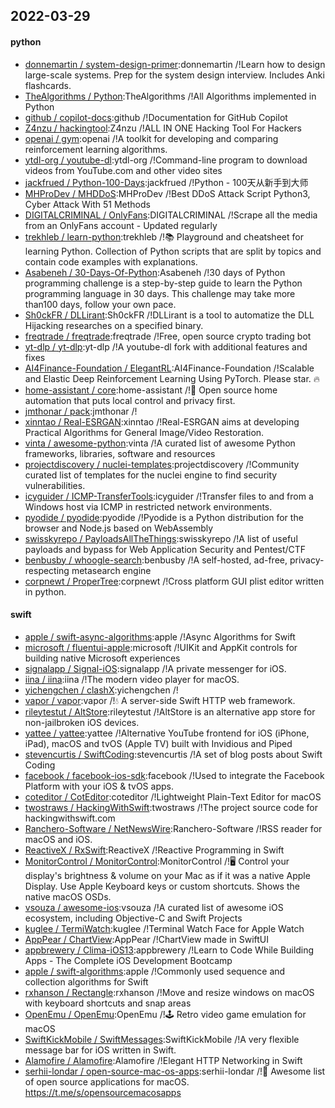 ## 2022-03-29

#### python
* [donnemartin / system-design-primer](https://github.com/donnemartin/system-design-primer):donnemartin /!Learn how to design large-scale systems. Prep for the system design interview. Includes Anki flashcards.
* [TheAlgorithms / Python](https://github.com/TheAlgorithms/Python):TheAlgorithms /!All Algorithms implemented in Python
* [github / copilot-docs](https://github.com/github/copilot-docs):github /!Documentation for GitHub Copilot
* [Z4nzu / hackingtool](https://github.com/Z4nzu/hackingtool):Z4nzu /!ALL IN ONE Hacking Tool For Hackers
* [openai / gym](https://github.com/openai/gym):openai /!A toolkit for developing and comparing reinforcement learning algorithms.
* [ytdl-org / youtube-dl](https://github.com/ytdl-org/youtube-dl):ytdl-org /!Command-line program to download videos from YouTube.com and other video sites
* [jackfrued / Python-100-Days](https://github.com/jackfrued/Python-100-Days):jackfrued /!Python - 100天从新手到大师
* [MHProDev / MHDDoS](https://github.com/MHProDev/MHDDoS):MHProDev /!Best DDoS Attack Script Python3, Cyber Attack With 51 Methods
* [DIGITALCRIMINAL / OnlyFans](https://github.com/DIGITALCRIMINAL/OnlyFans):DIGITALCRIMINAL /!Scrape all the media from an OnlyFans account - Updated regularly
* [trekhleb / learn-python](https://github.com/trekhleb/learn-python):trekhleb /!📚 Playground and cheatsheet for learning Python. Collection of Python scripts that are split by topics and contain code examples with explanations.
* [Asabeneh / 30-Days-Of-Python](https://github.com/Asabeneh/30-Days-Of-Python):Asabeneh /!30 days of Python programming challenge is a step-by-step guide to learn the Python programming language in 30 days. This challenge may take more than100 days, follow your own pace.
* [Sh0ckFR / DLLirant](https://github.com/Sh0ckFR/DLLirant):Sh0ckFR /!DLLirant is a tool to automatize the DLL Hijacking researches on a specified binary.
* [freqtrade / freqtrade](https://github.com/freqtrade/freqtrade):freqtrade /!Free, open source crypto trading bot
* [yt-dlp / yt-dlp](https://github.com/yt-dlp/yt-dlp):yt-dlp /!A youtube-dl fork with additional features and fixes
* [AI4Finance-Foundation / ElegantRL](https://github.com/AI4Finance-Foundation/ElegantRL):AI4Finance-Foundation /!Scalable and Elastic Deep Reinforcement Learning Using PyTorch. Please star. 🔥
* [home-assistant / core](https://github.com/home-assistant/core):home-assistant /!🏡 Open source home automation that puts local control and privacy first.
* [jmthonar / pack](https://github.com/jmthonar/pack):jmthonar /!
* [xinntao / Real-ESRGAN](https://github.com/xinntao/Real-ESRGAN):xinntao /!Real-ESRGAN aims at developing Practical Algorithms for General Image/Video Restoration.
* [vinta / awesome-python](https://github.com/vinta/awesome-python):vinta /!A curated list of awesome Python frameworks, libraries, software and resources
* [projectdiscovery / nuclei-templates](https://github.com/projectdiscovery/nuclei-templates):projectdiscovery /!Community curated list of templates for the nuclei engine to find security vulnerabilities.
* [icyguider / ICMP-TransferTools](https://github.com/icyguider/ICMP-TransferTools):icyguider /!Transfer files to and from a Windows host via ICMP in restricted network environments.
* [pyodide / pyodide](https://github.com/pyodide/pyodide):pyodide /!Pyodide is a Python distribution for the browser and Node.js based on WebAssembly
* [swisskyrepo / PayloadsAllTheThings](https://github.com/swisskyrepo/PayloadsAllTheThings):swisskyrepo /!A list of useful payloads and bypass for Web Application Security and Pentest/CTF
* [benbusby / whoogle-search](https://github.com/benbusby/whoogle-search):benbusby /!A self-hosted, ad-free, privacy-respecting metasearch engine
* [corpnewt / ProperTree](https://github.com/corpnewt/ProperTree):corpnewt /!Cross platform GUI plist editor written in python.

#### swift
* [apple / swift-async-algorithms](https://github.com/apple/swift-async-algorithms):apple /!Async Algorithms for Swift
* [microsoft / fluentui-apple](https://github.com/microsoft/fluentui-apple):microsoft /!UIKit and AppKit controls for building native Microsoft experiences
* [signalapp / Signal-iOS](https://github.com/signalapp/Signal-iOS):signalapp /!A private messenger for iOS.
* [iina / iina](https://github.com/iina/iina):iina /!The modern video player for macOS.
* [yichengchen / clashX](https://github.com/yichengchen/clashX):yichengchen /!
* [vapor / vapor](https://github.com/vapor/vapor):vapor /!💧 A server-side Swift HTTP web framework.
* [rileytestut / AltStore](https://github.com/rileytestut/AltStore):rileytestut /!AltStore is an alternative app store for non-jailbroken iOS devices.
* [yattee / yattee](https://github.com/yattee/yattee):yattee /!Alternative YouTube frontend for iOS (iPhone, iPad), macOS and tvOS (Apple TV) built with Invidious and Piped
* [stevencurtis / SwiftCoding](https://github.com/stevencurtis/SwiftCoding):stevencurtis /!A set of blog posts about Swift Coding
* [facebook / facebook-ios-sdk](https://github.com/facebook/facebook-ios-sdk):facebook /!Used to integrate the Facebook Platform with your iOS & tvOS apps.
* [coteditor / CotEditor](https://github.com/coteditor/CotEditor):coteditor /!Lightweight Plain-Text Editor for macOS
* [twostraws / HackingWithSwift](https://github.com/twostraws/HackingWithSwift):twostraws /!The project source code for hackingwithswift.com
* [Ranchero-Software / NetNewsWire](https://github.com/Ranchero-Software/NetNewsWire):Ranchero-Software /!RSS reader for macOS and iOS.
* [ReactiveX / RxSwift](https://github.com/ReactiveX/RxSwift):ReactiveX /!Reactive Programming in Swift
* [MonitorControl / MonitorControl](https://github.com/MonitorControl/MonitorControl):MonitorControl /!🖥 Control your display's brightness & volume on your Mac as if it was a native Apple Display. Use Apple Keyboard keys or custom shortcuts. Shows the native macOS OSDs.
* [vsouza / awesome-ios](https://github.com/vsouza/awesome-ios):vsouza /!A curated list of awesome iOS ecosystem, including Objective-C and Swift Projects
* [kuglee / TermiWatch](https://github.com/kuglee/TermiWatch):kuglee /!Terminal Watch Face for Apple Watch
* [AppPear / ChartView](https://github.com/AppPear/ChartView):AppPear /!ChartView made in SwiftUI
* [appbrewery / Clima-iOS13](https://github.com/appbrewery/Clima-iOS13):appbrewery /!Learn to Code While Building Apps - The Complete iOS Development Bootcamp
* [apple / swift-algorithms](https://github.com/apple/swift-algorithms):apple /!Commonly used sequence and collection algorithms for Swift
* [rxhanson / Rectangle](https://github.com/rxhanson/Rectangle):rxhanson /!Move and resize windows on macOS with keyboard shortcuts and snap areas
* [OpenEmu / OpenEmu](https://github.com/OpenEmu/OpenEmu):OpenEmu /!🕹 Retro video game emulation for macOS
* [SwiftKickMobile / SwiftMessages](https://github.com/SwiftKickMobile/SwiftMessages):SwiftKickMobile /!A very flexible message bar for iOS written in Swift.
* [Alamofire / Alamofire](https://github.com/Alamofire/Alamofire):Alamofire /!Elegant HTTP Networking in Swift
* [serhii-londar / open-source-mac-os-apps](https://github.com/serhii-londar/open-source-mac-os-apps):serhii-londar /!🚀 Awesome list of open source applications for macOS. https://t.me/s/opensourcemacosapps
